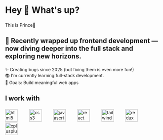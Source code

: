 <h1 align="left">Hey 👋 What's up?</h1>

###

<p align="left">This is Prince👋</p>

###

<h2 align="left">🌟 Recently wrapped up frontend development — now diving deeper into the full stack and exploring new horizons.</h2>

###

<p align="left">✨ Creating bugs since 2025 (but fixing them is even more fun!) <br>📚 I'm currently learning full-stack development. <br> 🎯 Goals: Build meaningful web apps

###

<h2 align="left">I work with</h2>

###
<div align="left">
  <img src="https://cdn.jsdelivr.net/gh/devicons/devicon/icons/html5/html5-original.svg" height="40" alt="html5 logo"  />
  <img width="30" />
  <img src="https://cdn.jsdelivr.net/gh/devicons/devicon/icons/css3/css3-original.svg" height="40" alt="css3 logo"  />
  <img width="30" />
  <img src="https://cdn.jsdelivr.net/gh/devicons/devicon/icons/javascript/javascript-original.svg" height="40" alt="javascript logo"  />
  <img width="30" />
  <img src="https://cdn.jsdelivr.net/gh/devicons/devicon/icons/react/react-original.svg" height="40" alt="react logo"  />
  <img width="30" />
  <img src="https://tailwindcss.com/_next/static/media/tailwindcss-mark.d52e9897.svg" width="40" alt="tailwind logo"/>
  <img width="30" />
  <img src="https://cdn.jsdelivr.net/gh/devicons/devicon/icons/redux/redux-original.svg" height="40" alt="redux logo"  />
  <img width="30" />
  <img src="https://cdn.jsdelivr.net/gh/devicons/devicon/icons/cplusplus/cplusplus-original.svg" height="40" alt="cplusplus logo"  />
  <img width="30" />
</div>

###
